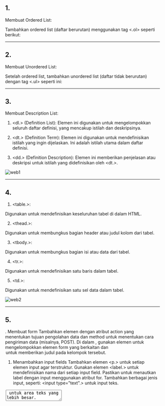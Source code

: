 <h2>1.</h2>  Membuat Ordered List:



Tambahkan ordered list (daftar berurutan) menggunakan tag <.ol> seperti berikut:





<hr>
<h2>2.</h2>Membuat Unordered List:



Setelah ordered list, tambahkan unordered list (daftar tidak berurutan) dengan tag <.ul> seperti ini:


<hr>
<h2>3.</h2> Membuat Description List:

1. <dl.> (Definition List): Elemen ini digunakan untuk mengelompokkan seluruh daftar definisi, yang mencakup istilah dan deskripsinya.


2. <dt.> (Definition Term): Elemen ini digunakan untuk mendefinisikan istilah yang ingin dijelaskan. Ini adalah istilah utama dalam daftar definisi.


3. <dd.> (Definition Description): Elemen ini memberikan penjelasan atau deskripsi untuk istilah yang didefinisikan oleh <dt.>. 

![web1](https://github.com/user-attachments/assets/c043e0d6-acb4-4904-abeb-1fbade3f07a2)


<hr>
<h2>4.</h2>  

1. <table.></table>:

Digunakan untuk mendefinisikan keseluruhan tabel di dalam HTML.

2. <thead.></thead>:

Digunakan untuk membungkus bagian header atau judul kolom dari tabel.

3. <tbody.></tbody>:

Digunakan untuk membungkus bagian isi atau data dari tabel.

4. <tr.></tr>:

Digunakan untuk mendefinisikan satu baris dalam tabel.

5. <td.></td>:


Digunakan untuk mendefinisikan satu sel data dalam tabel.

![web2](https://github.com/user-attachments/assets/6394a4c2-793b-41b4-879d-e40a324778ea)



<hr>
<h2>5.</h2> . Membuat form
Tambahkan elemen <form.> dengan atribut action yang menentukan tujuan pengolahan data dan method untuk menentukan cara pengiriman data (misalnya, POST).
Di dalam <form.>, gunakan elemen <fieldset.> untuk mengelompokkan elemen form yang berkaitan dan <legend> untuk memberikan judul pada kelompok tersebut.
<br>

1. Menambahkan input fields
Tambahkan elemen <p.> untuk setiap elemen input agar terstruktur.
Gunakan elemen <label.> untuk mendefinisikan nama dari setiap input field. Pastikan untuk menautkan label dengan input menggunakan atribut for.
Tambahkan berbagai jenis input, seperti:
<input type="text".> untuk input teks.
<textarea> untuk area teks yang lebih besar.

<input type="radio".> untuk pilihan jenis kelamin (Laki-laki atau Perempuan), pastikan untuk mengelompokkan radio button dengan nama yang sama.
<br>
2. Menambahkan tombol kirim

Tambahkan elemen <input type="submit".> untuk menyediakan tombol yang memungkinkan pengguna mengirimkan form.

<br>
3. Menambahkan css untuk styling

Untuk meningkatkan tampilan form, tambahkan elemen <style.> di dalam <head>.

Di dalam elemen <style.>, buat aturan CSS yang mengatur tampilan label, input, dan tombol kirim.

Aturan CSS dapat mencakup pengaturan lebar, border, warna latar belakang, warna teks, dan padding.
<br>

![web3](https://github.com/user-attachments/assets/0130008f-fa66-4054-82a0-ff773757b4a5)

<hr>

<h2>6.</h2> <select.>: Digunakan untuk membuat dropdown menu atau listbox. Dengan atribut name, Anda memberikan nama pada field untuk identifikasi saat formulir dikirim. Atribut multiple memungkinkan pemilihan lebih dari satu opsi.
<br>
<option.>: Mendefinisikan opsi dalam dropdown menu atau listbox. Atribut value dapat ditambahkan untuk menetapkan nilai yang akan dikirim saat opsi tersebut dipilih..
<br>
  

![web4](https://github.com/user-attachments/assets/37b73831-2d3e-4c1f-8b4d-2555cd069852)

